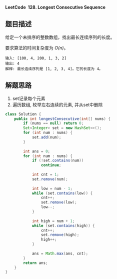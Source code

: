 **LeetCode&nbsp;&nbsp;128. Longest Consecutive Sequence**

## 题目描述

给定一个未排序的整数数组，找出最长连续序列的长度。

要求算法的时间复杂度为 *O(n)*。

```
输入: [100, 4, 200, 1, 3, 2]
输出: 4
解释: 最长连续序列是 [1, 2, 3, 4]。它的长度为 4。
```

## 解题思路

1. set记录每个元素
2. 遍历数组, 枚举左右连续的元素, 并从set中删除

```java
class Solution {
    public int longestConsecutive(int[] nums) {
        if (nums == null) return 0;
        Set<Integer> set = new HashSet<>();
        for (int num : nums) {
            set.add(num);
        }
        
        int ans = 0;
        for (int num : nums) {
            if (!set.contains(num))
                continue;
            
            int cnt = 1;
            set.remove(num);
            
            int low = num - 1;
            while (set.contains(low)) {
                cnt++;
                set.remove(low);
                low--;
            }
            
            int high = num + 1;
            while (set.contains(high)) {
                cnt++;
                set.remove(high);
                high++;
            }
            
            ans = Math.max(ans, cnt);
        }
        return ans;
    }
}
```

